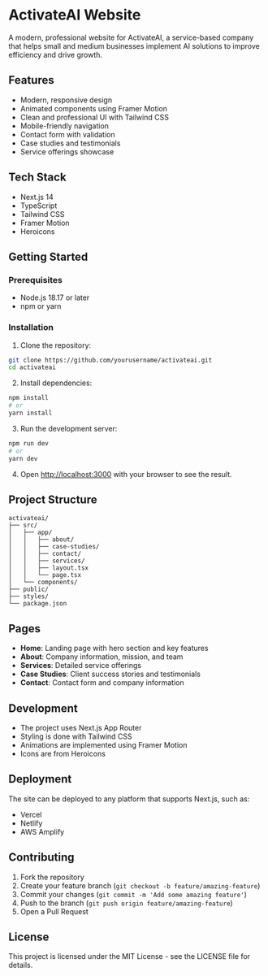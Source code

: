# ActivateAI Website

A modern, professional website for ActivateAI, a service-based company that helps small and medium businesses implement AI solutions to improve efficiency and drive growth.

## Features

- Modern, responsive design
- Animated components using Framer Motion
- Clean and professional UI with Tailwind CSS
- Mobile-friendly navigation
- Contact form with validation
- Case studies and testimonials
- Service offerings showcase

## Tech Stack

- Next.js 14
- TypeScript
- Tailwind CSS
- Framer Motion
- Heroicons

## Getting Started

### Prerequisites

- Node.js 18.17 or later
- npm or yarn

### Installation

1. Clone the repository:
```bash
git clone https://github.com/yourusername/activateai.git
cd activateai
```

2. Install dependencies:
```bash
npm install
# or
yarn install
```

3. Run the development server:
```bash
npm run dev
# or
yarn dev
```

4. Open [http://localhost:3000](http://localhost:3000) with your browser to see the result.

## Project Structure

```
activateai/
├── src/
│   ├── app/
│   │   ├── about/
│   │   ├── case-studies/
│   │   ├── contact/
│   │   ├── services/
│   │   ├── layout.tsx
│   │   └── page.tsx
│   └── components/
├── public/
├── styles/
└── package.json
```

## Pages

- **Home**: Landing page with hero section and key features
- **About**: Company information, mission, and team
- **Services**: Detailed service offerings
- **Case Studies**: Client success stories and testimonials
- **Contact**: Contact form and company information

## Development

- The project uses Next.js App Router
- Styling is done with Tailwind CSS
- Animations are implemented using Framer Motion
- Icons are from Heroicons

## Deployment

The site can be deployed to any platform that supports Next.js, such as:
- Vercel
- Netlify
- AWS Amplify

## Contributing

1. Fork the repository
2. Create your feature branch (`git checkout -b feature/amazing-feature`)
3. Commit your changes (`git commit -m 'Add some amazing feature'`)
4. Push to the branch (`git push origin feature/amazing-feature`)
5. Open a Pull Request

## License

This project is licensed under the MIT License - see the LICENSE file for details. 